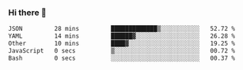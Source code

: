 ### Hi there 👋

<!--
**gustavkrist/gustavkrist** is a ✨ _special_ ✨ repository because its `README.md` (this file) appears on your GitHub profile.

Here are some ideas to get you started:

- 🔭 I’m currently working on ...
- 🌱 I’m currently learning ...
- 👯 I’m looking to collaborate on ...
- 🤔 I’m looking for help with ...
- 💬 Ask me about ...
- 📫 How to reach me: ...
- 😄 Pronouns: ...
- ⚡ Fun fact: ...
-->

<!--START_SECTION:waka-->

```txt
JSON         28 mins         █████████████▒░░░░░░░░░░░   52.72 %
YAML         14 mins         ██████▓░░░░░░░░░░░░░░░░░░   26.28 %
Other        10 mins         ████▓░░░░░░░░░░░░░░░░░░░░   19.25 %
JavaScript   0 secs          ▒░░░░░░░░░░░░░░░░░░░░░░░░   00.72 %
Bash         0 secs          ░░░░░░░░░░░░░░░░░░░░░░░░░   00.37 %
```

<!--END_SECTION:waka-->
